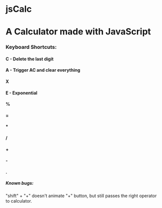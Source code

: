 # jsCalc

<h1>A Calculator made with JavaScript</h1>

<div  display="flex" gap=".5rem">
<h3>Keyboard Shortcuts:</h3>
<h4>C - Delete the last digit</h4>
<h4>A - Trigger AC and clear everything</h4>
<h4>X</h4>
<h4>E - Exponential</h4>
<h4>%</h4>
<h4>=</h4>
<h4>*</h4>
<h4>/</h4>
<h4>+</h4>
<h4>-</h4>
<h4>.</h4>
</div>


<h5>Known bugs: </h5>
"shift" + "+" doesn't animate "+" button, but still passes the right operator to calculator.
